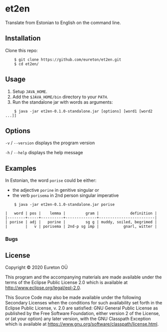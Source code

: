 # et2en

Translate from Estonian to English on the command line.

## Installation

Clone this repo:

```
    $ git clone https://github.com/eureton/et2en.git
    $ cd et2en/
````

## Usage

1. Setup `JAVA_HOME`.
1. Add the `$JAVA_HOME/bin` directory to your `PATH`.
1. Run the standalone jar with words as arguments:

  ```
      $ java -jar et2en-0.1.0-standalone.jar [options] [word1 [word2 ...]]
  ```

## Options

`-v` / `--version` displays the program version

`-h` / `--help` displays the help message

## Examples

In Estonian, the word `porise` could be either:

* the adjective `porine` in genitive singular or
* the verb `porisema` in 2nd person singular imperative

```
    $ java -jar et2en-0.1.0-standalone.jar porise

|   word | pos |    lemma |         gram |              definition |
|--------+-----+----------+--------------+-------------------------|
| porise | adj |   porine |         sg g | muddy, soiled, begrimed |
|        |   v | porisema | 2nd-p sg imp |           gnarl, witter |

```

### Bugs

## License

Copyright © 2020 Eureton OÜ

This program and the accompanying materials are made available under the
terms of the Eclipse Public License 2.0 which is available at
http://www.eclipse.org/legal/epl-2.0.

This Source Code may also be made available under the following Secondary
Licenses when the conditions for such availability set forth in the Eclipse
Public License, v. 2.0 are satisfied: GNU General Public License as published by
the Free Software Foundation, either version 2 of the License, or (at your
option) any later version, with the GNU Classpath Exception which is available
at https://www.gnu.org/software/classpath/license.html.
